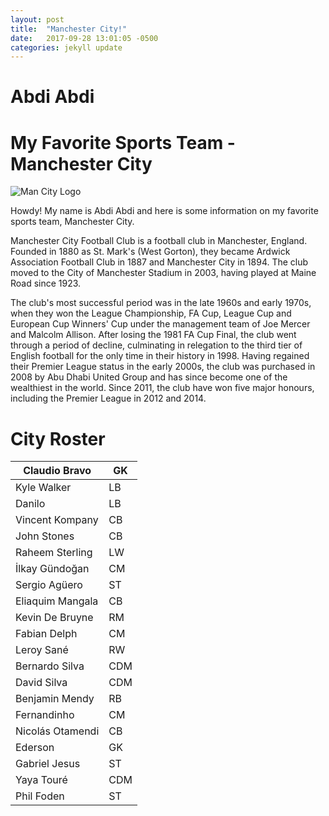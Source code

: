 ```yaml
---
layout: post
title:  "Manchester City!"
date:   2017-09-28 13:01:05 -0500
categories: jekyll update
---
```

# Abdi Abdi

# My Favorite Sports Team - Manchester City

![Man City Logo](https://github.com/abdiabdi5/Project2.github.io/blob/master/Manchester-City-FC-Wallpaper-9.jpg "Manchester City")



Howdy! My name is Abdi Abdi and here is some information on my favorite sports team, Manchester City.

Manchester City Football Club is a football club in Manchester, England. Founded in 1880 as St. Mark's (West Gorton), they became Ardwick Association Football Club in 1887 and Manchester City in 1894. The club moved to the City of Manchester Stadium in 2003, having played at Maine Road since 1923.

The club's most successful period was in the late 1960s and early 1970s, when they won the League Championship, FA Cup, League Cup and European Cup Winners' Cup under the management team of Joe Mercer and Malcolm Allison. After losing the 1981 FA Cup Final, the club went through a period of decline, culminating in relegation to the third tier of English football for the only time in their history in 1998. Having regained their Premier League status in the early 2000s, the club was purchased in 2008 by Abu Dhabi United Group and has since become one of the wealthiest in the world. Since 2011, the club have won five major honours, including the Premier League in 2012 and 2014.

# City Roster

| Claudio Bravo    |GK |
|------------------|---|
| Kyle Walker      |LB |
| Danilo           |LB |
| Vincent Kompany  |CB |
| John Stones      |CB |
| Raheem Sterling  |LW |
| İlkay Gündoğan   |CM |
| Sergio Agüero    |ST |
| Eliaquim Mangala |CB |
| Kevin De Bruyne  |RM |
| Fabian Delph     |CM |
| Leroy Sané       |RW |
| Bernardo Silva   |CDM|
| David Silva      |CDM|
| Benjamin Mendy   |RB |
| Fernandinho      |CM |
| Nicolás Otamendi |CB |
| Ederson          |GK |
| Gabriel Jesus    |ST |
| Yaya Touré       |CDM|
| Phil Foden       |ST |

